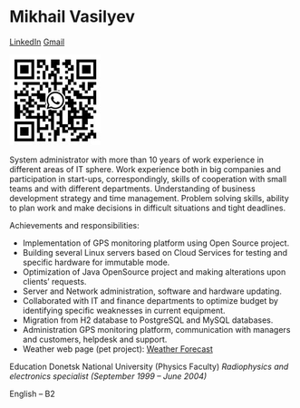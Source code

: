 # Mikhail Vasilyev

[LinkedIn](linkedin.com/in/mikhailvasilyevvms)
[Gmail](mailto:vasilyev.vms@gmail.com)

![Whatsapp logo](whatsapp.png)

System administrator with more than 10 years of work experience in different areas of IT sphere. Work experience both in big companies and participation in start-ups, correspondingly, skills of cooperation with small teams and with different departments. Understanding of business development strategy and time management. Problem solving skills, ability to plan work and make decisions in difficult situations and tight deadlines.

Achievements and responsibilities:

- Implementation of GPS monitoring platform using Open Source project.
- Building several Linux servers based on Cloud Services for testing and specific hardware for immutable mode.
- Optimization of Java OpenSource project and making alterations upon clients’ requests.
- Server and Network administration, software and hardware updating.
- Collaborated with IT and finance departments to optimize budget by identifying specific weaknesses in current equipment.
- Migration from H2 database to PostgreSQL and MySQL databases.
- Administration GPS monitoring platform, communication with managers and customers, helpdesk and support.
- Weather web page (pet project): [Weather Forecast](https://sparkly-dragon-6164de.netlify.app/)

Education
Donetsk National University (Physics Faculty)
_Radiophysics and electronics specialist_
_(September 1999 – June 2004)_

English – B2

